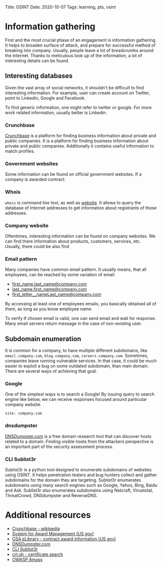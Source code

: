Title: OSINT
Date: 2020-10-07
Tags: learning, pts, osint

# Information gathering
First and the most crucial phase of an engagement is information gathering. It helps to broaden surface of attack, and prepare for successful method of breaking into company.
Usually, people leave a lot of breadcrumbs around the Internet. Thanks to meticulous look up of the information, a lot of interesting details can be found.

## Interesting databases
Given the vast array of social networks, it shouldn't be difficult to find interesting information. For example, user can create account on Twitter, point to Linkedin, Google and Facebook.

To find generic information, one might refer to twitter or google. For more work related information, usually better is Linkedin.

### Crunchbase
[Crunchbase](https://crunchbase.com) is a platform for finding business information about private and public companies. It is a platform for finding business information about private and public companies. Additionally it contains useful information to match profiles.

### Government websites
Some information can be found on official government websites. If a company is awarded contract.

### Whois
`whois` is command line tool, as well as [website](https://www.whois.com/whois). It allows to query the database of Internet addresses to get information about registrants of those addresses.

### Company website
Oftentimes, interesting information can be found on company websites. We can find there information about products, customers, services, etc. Usually, there could be also find

### Email pattern
Many companies have common email pattern. It usually means, that all employees, can be reached by some variation of email:

* first_name.last_name@company.com
* last_name.first_name@company.com
* first_letter__nameLast_name@company.com

By accessing at least one of employees emails, you basically obtained all of them, as long as you know employee name.

To verify if chosen email is valid, one can send email and wait for response. Many email servers return message in the case of non-existing user.

## Subdomain enumeration
It is common for a company, to have multiple different subdomains, like `email.company.com`, `blog.company.com`, `careers.company.com`. Sometimes, companies leave running vulnerable services. In that case, it could be much easier to exploit a bug on some outdated subdomain, than main domain.
There are several ways of achieving that goal.

### Google
One of the simplest ways is to search a Google!
By issuing query to search engine like below, we can receive responses focused around particular company website.
```
site: company.com
```
### dnsdumpster
[DNSDumpster.com](https://dnsdumpster.com/) is a free domain research tool that can discover hosts related to a domain. Finding visible hosts from the attackers perspective is an important part of the security assessment process.

### CLI Sublist3r
Sublist3r is a python tool designed to enumerate subdomains of websites using OSINT. It helps penetration testers and bug hunters collect and gather subdomains for the domain they are targeting. Sublist3r enumerates subdomains using many search engines such as Google, Yahoo, Bing, Baidu and Ask. Sublist3r also enumerates subdomains using Netcraft, Virustotal, ThreatCrowd, DNSdumpster and ReverseDNS.

# Additional resources

* [Crunchbase - wikipedia](https://en.wikipedia.org/wiki/Crunchbase)
* [System for Award Management (US gov)](https://www.sam.gov/SAM/)
* [GSA eLibrary - contract award information (US gov)](https://www.gsaelibrary.gsa.gov/ElibMain/home.do)
* [DNSDumpster.com](https://dnsdumpster.com/)
* [CLI Sublist3r](https://github.com/aboul3la/Sublist3r)
* [crt.sh - certificate search](https://crt.sh/)
* [OWASP Amass](https://github.com/OWASP/Amass)

